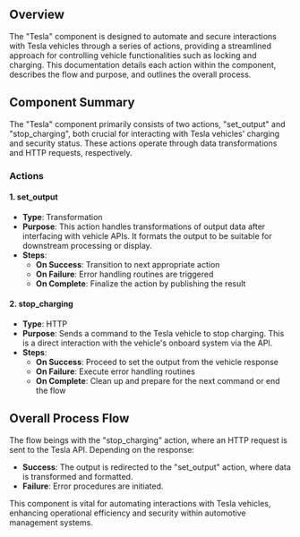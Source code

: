 ## Overview

The "Tesla" component is designed to automate and secure interactions with Tesla vehicles through a series of actions, providing a streamlined approach for controlling vehicle functionalities such as locking and charging. This documentation details each action within the component, describes the flow and purpose, and outlines the overall process.

## Component Summary

The "Tesla" component primarily consists of two actions, "set_output" and "stop_charging", both crucial for interacting with Tesla vehicles' charging and security status. These actions operate through data transformations and HTTP requests, respectively.

### Actions

#### 1. **set_output**
   - **Type**: Transformation
   - **Purpose**: This action handles transformations of output data after interfacing with vehicle APIs. It formats the output to be suitable for downstream processing or display.
   - **Steps**:
     - **On Success**: Transition to next appropriate action
     - **On Failure**: Error handling routines are triggered
     - **On Complete**: Finalize the action by publishing the result

#### 2. **stop_charging**
   - **Type**: HTTP
   - **Purpose**: Sends a command to the Tesla vehicle to stop charging. This is a direct interaction with the vehicle's onboard system via the API.
   - **Steps**:
     - **On Success**: Proceed to set the output from the vehicle response
     - **On Failure**: Execute error handling routines
     - **On Complete**: Clean up and prepare for the next command or end the flow

## Overall Process Flow

The flow beings with the "stop_charging" action, where an HTTP request is sent to the Tesla API. Depending on the response:
- **Success**: The output is redirected to the "set_output" action, where data is transformed and formatted.
- **Failure**: Error procedures are initiated. 

This component is vital for automating interactions with Tesla vehicles, enhancing operational efficiency and security within automotive management systems.
